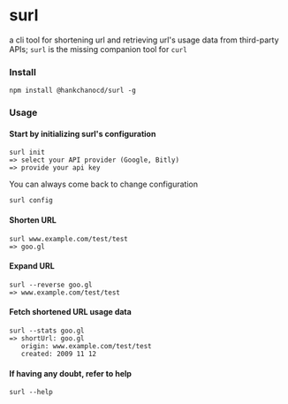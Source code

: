 # surl
a cli tool for shortening url and retrieving url's usage data from third-party APIs; ```surl``` is the missing companion tool for ```curl```

### Install
```
npm install @hankchanocd/surl -g
```

### Usage
#### Start by initializing surl's configuration
```
surl init
=> select your API provider (Google, Bitly)
=> provide your api key
```

You can always come back to change configuration
```
surl config
```

#### Shorten URL
```
surl www.example.com/test/test
=> goo.gl
```

#### Expand URL
```
surl --reverse goo.gl
=> www.example.com/test/test
```

#### Fetch shortened URL usage data
```
surl --stats goo.gl
=> shortUrl: goo.gl
   origin: www.example.com/test/test
   created: 2009 11 12
```

#### If having any doubt, refer to help
```
surl --help
```
